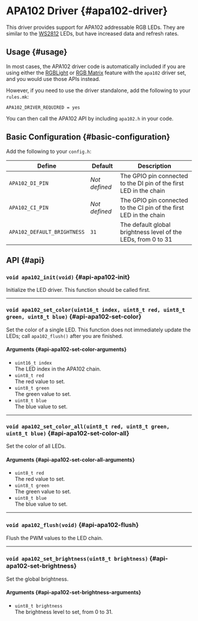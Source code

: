 # APA102 Driver {#apa102-driver}

This driver provides support for APA102 addressable RGB LEDs. They are similar to the [WS2812](ws2812) LEDs, but have increased data and refresh rates.

## Usage {#usage}

In most cases, the APA102 driver code is automatically included if you are using either the [RGBLight](../features/rgblight) or [RGB Matrix](../features/rgb_matrix) feature with the `apa102` driver set, and you would use those APIs instead.

However, if you need to use the driver standalone, add the following to your `rules.mk`:

```make
APA102_DRIVER_REQUIRED = yes
```

You can then call the APA102 API by including `apa102.h` in your code.

## Basic Configuration {#basic-configuration}

Add the following to your `config.h`:

|Define                     |Default      |Description                                                       |
|---------------------------|-------------|------------------------------------------------------------------|
|`APA102_DI_PIN`            |*Not defined*|The GPIO pin connected to the DI pin of the first LED in the chain|
|`APA102_CI_PIN`            |*Not defined*|The GPIO pin connected to the CI pin of the first LED in the chain|
|`APA102_DEFAULT_BRIGHTNESS`|`31`         |The default global brightness level of the LEDs, from 0 to 31     |

## API {#api}

### `void apa102_init(void)` {#api-apa102-init}

Initialize the LED driver. This function should be called first.

---

### `void apa102_set_color(uint16_t index, uint8_t red, uint8_t green, uint8_t blue)` {#api-apa102-set-color}

Set the color of a single LED. This function does not immediately update the LEDs; call `apa102_flush()` after you are finished.

#### Arguments {#api-apa102-set-color-arguments}

 - `uint16_t index`  
   The LED index in the APA102 chain.
 - `uint8_t red`  
   The red value to set.
 - `uint8_t green`  
   The green value to set.
 - `uint8_t blue`  
   The blue value to set.

---

### `void apa102_set_color_all(uint8_t red, uint8_t green, uint8_t blue)` {#api-apa102-set-color-all}

Set the color of all LEDs.

#### Arguments {#api-apa102-set-color-all-arguments}

 - `uint8_t red`  
   The red value to set.
 - `uint8_t green`  
   The green value to set.
 - `uint8_t blue`  
   The blue value to set.

---

### `void apa102_flush(void)` {#api-apa102-flush}

Flush the PWM values to the LED chain.

---

### `void apa102_set_brightness(uint8_t brightness)` {#api-apa102-set-brightness}

Set the global brightness.

#### Arguments {#api-apa102-set-brightness-arguments}

 - `uint8_t brightness`  
   The brightness level to set, from 0 to 31.

